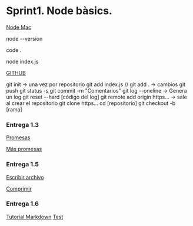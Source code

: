 # Sprint1. Node bàsics.
[Node Mac](
https://www.digitalocean.com/community/tutorials/how-to-install-node-js-and-create-a-local-development-environment-on-macos)

node --version

code . 

node index.js

[GITHUB](https://www.freecodecamp.org/espanol/news/como-hacer-tu-primer-pull-request-en-github/)

git init -> una vez por repositorio
git add index.js // git add . -> cambios
git push 
git status -s
git commit -m "Comentarios"
git log --oneline -> Genera un log
git reset --hard [código del log]
git remote add origin https... -> sale al crear el repositorio
git clone https...
cd [repositorio]
git checkout -b [rama]

### Entrega 1.3
[Promesas](https://www.youtube.com/watch?v=Uxb_hhdy2KM)

[Más promesas](https://www.youtube.com/watch?v=9AbdrNR1vFU)
### Entrega 1.5
[Escribir archivo](https://www.youtube.com/watch?v=aA7h_M85rjA)

[Comprimir](https://www.youtube.com/watch?v=JxSsCqZ_xjw)

### Entrega 1.6
[Tutorial Markdown](https://www.youtube.com/watch?v=UvaZzOkM1j0&t=81s)
[Test](https://www.youtube.com/watch?v=_xxVJdGNMrs)
